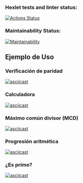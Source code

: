 ### Hexlet tests and linter status:

[![Actions Status](https://github.com/DiegoHLZ/frontend-project-98/actions/workflows/hexlet-check.yml/badge.svg)](https://github.com/DiegoHLZ/frontend-project-98/actions)

### Maintainability Status:

[![Maintainability](https://api.codeclimate.com/v1/badges/4eaf28ad9f1fa14c0e04/maintainability)](https://codeclimate.com/github/DiegoHLZ/frontend-project-98/maintainability)

## Ejemplo de Uso

### Verificación de paridad
[![asciicast](https://asciinema.org/a/LjvYJ0vovcCOTfQYdjpjKlGDi.svg)](https://asciinema.org/a/LjvYJ0vovcCOTfQYdjpjKlGDi)

### Calculadora
[![asciicast](https://asciinema.org/a/QGaomI9i9WfqrHzRxrpPlKCwg.svg)](https://asciinema.org/a/QGaomI9i9WfqrHzRxrpPlKCwg)

### Máximo común divisor (MCD)
[![asciicast](https://asciinema.org/a/LbXH7eDks0HuKIIV6eyHx5yfm.svg)](https://asciinema.org/a/LbXH7eDks0HuKIIV6eyHx5yfm)

### Progresión aritmética
[![asciicast](https://asciinema.org/a/BwRoXgxnhG4SPrWbusnpiOocZ.svg)](https://asciinema.org/a/BwRoXgxnhG4SPrWbusnpiOocZ)

### ¿Es primo?
[![asciicast](https://asciinema.org/a/YAXT8F256H4ndghQUKtj9t7h4.svg)](https://asciinema.org/a/YAXT8F256H4ndghQUKtj9t7h4)
